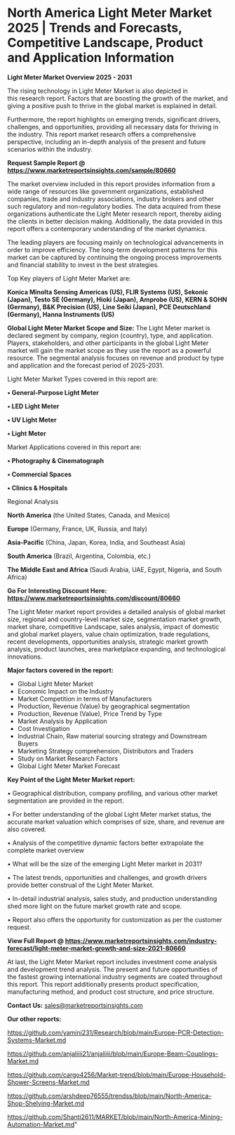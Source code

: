 # North America Light Meter Market 2025 | Trends and Forecasts, Competitive Landscape, Product and Application Information

<Strong> Light Meter Market Overview 2025 - 2031</strong>

The rising technology in Light Meter Market is also depicted in this research report. Factors that are boosting the growth of the market, and giving a positive push to thrive in the global market is explained in detail.

Furthermore, the report highlights on emerging trends, significant drivers, challenges, and opportunities, providing all necessary data for thriving in the industry. This report market research offers a comprehensive perspective, including an in-depth analysis of the present and future scenarios within the industry.

<strong>Request Sample Report @ <a href=https://www.marketreportsinsights.com/sample/80660>https://www.marketreportsinsights.com/sample/80660</a></strong>

The market overview included in this report provides information from a wide range of resources like government organizations, established companies, trade and industry associations, industry brokers and other such regulatory and non-regulatory bodies. The data acquired from these organizations authenticate the Light Meter research report, thereby aiding the clients in better decision making. Additionally, the data provided in this report offers a contemporary understanding of the market dynamics.

The leading players are focusing mainly on technological advancements in order to improve efficiency. The long-term development patterns for this market can be captured by continuing the ongoing process improvements and financial stability to invest in the best strategies.

Top Key players of Light Meter Market are:

<strong>Konica Minolta Sensing Americas (US), FLIR Systems (US), Sekonic (Japan), Testo SE (Germany), Hioki (Japan), Amprobe (US), KERN & SOHN (Germany), B&K Precision (US), Line Seiki (Japan), PCE Deutschland (Germany), Hanna Instruments (US)</strong>

<strong><b>Global Light Meter Market Scope and Size:</b></strong>
The Light Meter market is declared segment by company, region (country), type, and application. Players, stakeholders, and other participants in the global Light Meter market will gain the market scope as they use the report as a powerful resource. The segmental analysis focuses on revenue and product by type and application and the forecast period of 2025-2031.

Light Meter Market Types covered in this report are:

<strong>• General-Purpose Light Meter

• LED Light Meter

• UV Light Meter

• Light Meter</strong>

Market Applications covered in this report are:

<strong>• Photography & Cinematograph

• Commercial Spaces

• Clinics & Hospitals</strong> 

Regional Analysis

<strong>North America</strong> (the United States, Canada, and Mexico)

<strong>Europe</strong> (Germany, France, UK, Russia, and Italy)

<strong>Asia-Pacific</strong> (China, Japan, Korea, India, and Southeast Asia)

<strong>South America</strong> (Brazil, Argentina, Colombia, etc.)

<strong>The Middle East and Africa</strong> (Saudi Arabia, UAE, Egypt, Nigeria, and South Africa)

<strong>Go For Interesting Discount Here: <a href=https://www.marketreportsinsights.com/discount/80660>https://www.marketreportsinsights.com/discount/80660</a></strong>

The Light Meter market report provides a detailed analysis of global market size, regional and country-level market size, segmentation market growth, market share, competitive Landscape, sales analysis, impact of domestic and global market players, value chain optimization, trade regulations, recent developments, opportunities analysis, strategic market growth analysis, product launches, area marketplace expanding, and technological innovations.

<strong><b>Major factors covered in the report:</b></strong>
<ul>
  <li>Global Light Meter Market </li>
  <li>Economic Impact on the Industry</li>
  <li>Market Competition in terms of Manufacturers</li>
  <li>Production, Revenue (Value) by geographical segmentation</li>
  <li>Production, Revenue (Value), Price Trend by Type</li>
  <li>Market Analysis by Application</li>
  <li>Cost Investigation</li>
  <li>Industrial Chain, Raw material sourcing strategy and Downstream Buyers</li>
  <li>Marketing Strategy comprehension, Distributors and Traders</li>
  <li>Study on Market Research Factors</li>
  <li>Global Light Meter Market Forecast</li>
</ul>

<strong><b>Key Point of the Light Meter Market report:</b></strong>

• Geographical distribution, company profiling, and various other market segmentation are provided in the report.

• For better understanding of the global Light Meter market status, the accurate market valuation which comprises of size, share, and revenue are also covered.

• Analysis of the competitive dynamic factors better extrapolate the complete market overview

• What will be the size of the emerging Light Meter market in 2031?

• The latest trends, opportunities and challenges, and growth drivers provide better construal of the Light Meter Market.

• In-detail industrial analysis, sales study, and production understanding shed more light on the future market growth rate and scope.

• Report also offers the opportunity for customization as per the customer request.

<strong><b>View Full Report @ <a href=https://www.marketreportsinsights.com/industry-forecast/light-meter-market-growth-and-size-2021-80660>https://www.marketreportsinsights.com/industry-forecast/light-meter-market-growth-and-size-2021-80660</a></b></strong>


At last, the Light Meter Market report includes investment come analysis and development trend analysis. The present and future opportunities of the fastest growing international industry segments are coated throughout this report. This report additionally presents product specification, manufacturing method, and product cost structure, and price structure.

<strong>Contact Us:</strong>
sales@marketreportsinsights.com

<strong>Our other reports:</strong>

<a href=https://github.com/yamini231/Research/blob/main/Europe-PCR-Detection-Systems-Market.md>https://github.com/yamini231/Research/blob/main/Europe-PCR-Detection-Systems-Market.md</a>

<a href=https://github.com/anjaliiii21/anjaliiii/blob/main/Europe-Beam-Couplings-Market.md>https://github.com/anjaliiii21/anjaliiii/blob/main/Europe-Beam-Couplings-Market.md</a>

<a href=https://github.com/cargo4256/Market-trend/blob/main/Europe-Household-Shower-Screens-Market.md>https://github.com/cargo4256/Market-trend/blob/main/Europe-Household-Shower-Screens-Market.md</a>

<a href=https://github.com/arshdeep76555/trendss/blob/main/North-America-Shop-Shelving-Market.md>https://github.com/arshdeep76555/trendss/blob/main/North-America-Shop-Shelving-Market.md</a>

<a href=https://github.com/Shanti2611/MARKET/blob/main/North-America-Mining-Automation-Market.md>https://github.com/Shanti2611/MARKET/blob/main/North-America-Mining-Automation-Market.md</a>"
